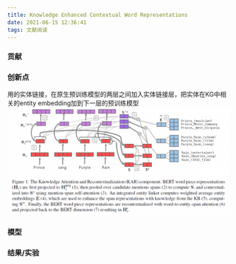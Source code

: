 ```yaml
---
title: Knowledge Enhanced Contextual Word Representations
date: 2021-06-15 12:36:41
tags: 文献阅读
---
```

### 贡献
### 创新点
用的实体链接，在原生预训练模型的两层之间加入实体链接层，把实体在KG中相关的entity embedding加到下一层的预训练模型
<img src="\img\20210615-110419.png">
### 模型
### 结果/实验
